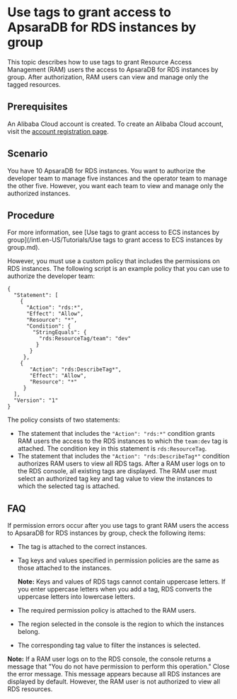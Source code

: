 # Use tags to grant access to ApsaraDB for RDS instances by group

This topic describes how to use tags to grant Resource Access Management \(RAM\) users the access to ApsaraDB for RDS instances by group. After authorization, RAM users can view and manage only the tagged resources.

## Prerequisites

An Alibaba Cloud account is created. To create an Alibaba Cloud account, visit the [account registration page](https://account.alibabacloud.com/register/intl_register.htm).

## Scenario

You have 10 ApsaraDB for RDS instances. You want to authorize the developer team to manage five instances and the operator team to manage the other five. However, you want each team to view and manage only the authorized instances.

## Procedure

For more information, see [Use tags to grant access to ECS instances by group](/intl.en-US/Tutorials/Use tags to grant access to ECS instances by group.md).

However, you must use a custom policy that includes the permissions on RDS instances. The following script is an example policy that you can use to authorize the developer team:

```
{
  "Statement": [
    {
      "Action": "rds:*",
      "Effect": "Allow",
      "Resource": "*",
      "Condition": {
        "StringEquals": {
          "rds:ResourceTag/team": "dev"
         }
       }
     },
    {
       "Action": "rds:DescribeTag*",
       "Effect": "Allow",
       "Resource": "*"
     }
  ],
  "Version": "1"
}
```

The policy consists of two statements:

-   The statement that includes the `"Action": "rds:*"` condition grants RAM users the access to the RDS instances to which the `team:dev` tag is attached. The condition key in this statement is `rds:ResourceTag`.
-   The statement that includes the `"Action": "rds:DescribeTag*"` condition authorizes RAM users to view all RDS tags. After a RAM user logs on to the RDS console, all existing tags are displayed. The RAM user must select an authorized tag key and tag value to view the instances to which the selected tag is attached.

## FAQ

If permission errors occur after you use tags to grant RAM users the access to ApsaraDB for RDS instances by group, check the following items:

-   The tag is attached to the correct instances.
-   Tag keys and values specified in permission policies are the same as those attached to the instances.

    **Note:** Keys and values of RDS tags cannot contain uppercase letters. If you enter uppercase letters when you add a tag, RDS converts the uppercase letters into lowercase letters.

-   The required permission policy is attached to the RAM users.
-   The region selected in the console is the region to which the instances belong.
-   The corresponding tag value to filter the instances is selected.

**Note:** If a RAM user logs on to the RDS console, the console returns a message that "You do not have permission to perform this operation." Close the error message. This message appears because all RDS instances are displayed by default. However, the RAM user is not authorized to view all RDS resources.

